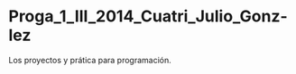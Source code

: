 Proga_1_III_2014_Cuatri_Julio_Gonz-lez
======================================

Los proyectos y prática para programación.
